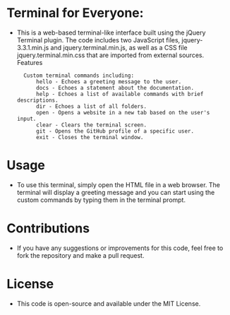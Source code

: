 # Terminal for Everyone:  

- This is a web-based terminal-like interface built using the jQuery Terminal plugin. The code includes two JavaScript files, jquery-3.3.1.min.js and jquery.terminal.min.js, as well as a CSS file jquery.terminal.min.css that are imported from external sources.
Features

        Custom terminal commands including:
            hello - Echoes a greeting message to the user.
            docs - Echoes a statement about the documentation.
            help - Echoes a list of available commands with brief descriptions.
            dir - Echoes a list of all folders.
            open - Opens a website in a new tab based on the user's input.
            clear - Clears the terminal screen.
            git - Opens the GitHub profile of a specific user.
            exit - Closes the terminal window.

# Usage

- To use this terminal, simply open the HTML file in a web browser. The terminal will display a greeting message and you can start using the custom commands by typing them in the terminal prompt.

# Contributions

- If you have any suggestions or improvements for this code, feel free to fork the repository and make a pull request.

# License

- This code is open-source and available under the MIT License.
